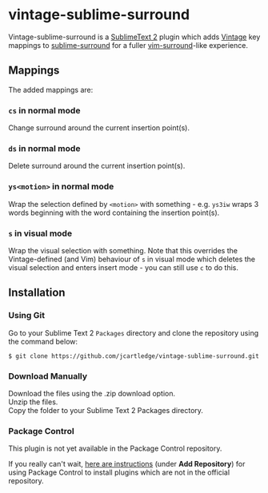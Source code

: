 # vintage-sublime-surround

Vintage-sublime-surround is a [SublimeText 2](http://www.sublimetext.com/) plugin which adds [Vintage](http://www.sublimetext.com/docs/2/vintage.html) key mappings to [sublime-surround](https://github.com/jcartledge/sublime-surround) for a fuller [vim-surround](https://github.com/tpope/vim-surround)-like experience.

## Mappings

The added mappings are:

### `cs` in normal mode

Change surround around the current insertion point(s).

### `ds` in normal mode

Delete surround around the current insertion point(s).

### `ys<motion>` in normal mode

Wrap the selection defined by `<motion>` with something - e.g. `ys3iw` wraps 3 words beginning with the word containing the insertion point(s).

### `s` in visual mode

Wrap the visual selection with something. Note that this overrides the Vintage-defined (and Vim) behaviour of `s` in visual mode which deletes the visual selection and enters insert mode - you can still use `c` to do this.

## Installation

### Using Git

Go to your Sublime Text 2 `Packages` directory and clone the repository using the command below:

`$ git clone https://github.com/jcartledge/vintage-sublime-surround.git`

### Download Manually

Download the files using the .zip download option.  
Unzip the files.  
Copy the folder to your Sublime Text 2 Packages directory.

### Package Control

This plugin is not yet available in the Package Control repository.

If you really can't wait, [here are instructions](http://wbond.net/sublime_packages/package_control/usage) (under **Add Repository**) for using Package Control to install plugins which are not in the official repository.


